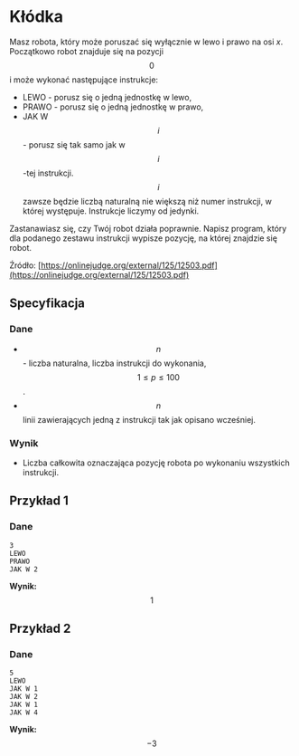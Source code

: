 # Kłódka

Masz robota, który może poruszać się wyłącznie w lewo i prawo na osi *x*. Początkowo robot znajduje się na pozycji $$0$$ i może wykonać następujące instrukcje:

* LEWO - porusz się o jedną jednostkę w lewo,
* PRAWO - porusz się o jedną jednostkę w prawo,
* JAK W $$i$$ - porusz się tak samo jak w $$i$$-tej instrukcji. $$i$$ zawsze będzie liczbą naturalną nie większą niż numer instrukcji, w której występuje. Instrukcje liczymy od jedynki. 

Zastanawiasz się, czy Twój robot działa poprawnie. Napisz program, który dla podanego zestawu instrukcji wypisze pozycję, na której znajdzie się robot.

Źródło: [https://onlinejudge.org/external/125/12503.pdf](https://onlinejudge.org/external/125/12503.pdf)

## Specyfikacja

### Dane

* $$n$$ - liczba naturalna, liczba instrukcji do wykonania, $$1\leq p\leq 100$$.
* $$n$$ linii zawierających jedną z instrukcji tak jak opisano wcześniej.

### Wynik

* Liczba całkowita oznaczająca pozycję robota po wykonaniu wszystkich instrukcji.

## Przykład 1

### Dane

```
3
LEWO
PRAWO
JAK W 2
```

**Wynik:** $$1$$

## Przykład 2

### Dane

```
5
LEWO
JAK W 1
JAK W 2
JAK W 1
JAK W 4
```

**Wynik:** $$-3$$
